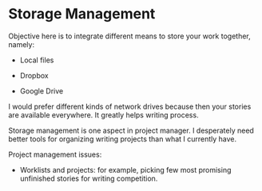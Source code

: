 Storage Management
==================

Objective here is to integrate different means to store your work
together, namely:

- Local files

- Dropbox

- Google Drive

I would prefer different kinds of network drives because then your
stories are available everywhere. It greatly helps writing process.

Storage management is one aspect in project manager. I desperately
need better tools for organizing writing projects than what I
currently have.

Project management issues:

- Worklists and projects: for example, picking few most promising
  unfinished stories for writing competition.

